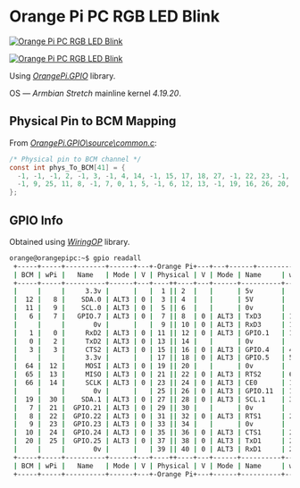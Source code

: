 # Orange Pi PC RGB LED Blink

[![Orange Pi PC RGB LED Blink](https://i.imgur.com/L9da9upm.jpg)](https://i.imgur.com/L9da9up.jpg)

[![Orange Pi PC RGB LED Blink](https://img.youtube.com/vi/XujmIeqNo7E/0.jpg)](https://www.youtube.com/watch?v=XujmIeqNo7E "Orange Pi PC RGB LED Blink")

Using [_OrangePi.GPIO_](https://github.com/Jeremie-C/OrangePi.GPIO) library.

OS &mdash; _Armbian Stretch_ mainline kernel _4.19.20_.

## Physical Pin to BCM Mapping

From [_OrangePi.GPIO\source\common.c_](https://github.com/Jeremie-C/OrangePi.GPIO/blob/master/source/common.c):

```c
/* Physical pin to BCM channel */
const int phys_To_BCM[41] = {
  -1, -1, -1, 2, -1, 3, -1, 4, 14, -1, 15, 17, 18, 27, -1, 22, 23, -1, 24, 10,
  -1, 9, 25, 11, 8, -1, 7, 0, 1, 5, -1, 6, 12, 13, -1, 19, 16, 26, 20, -1, 21
};
```

## GPIO Info

Obtained using [_WiringOP_](https://github.com/zhaolei/WiringOP.git) library.

```sh
orange@orangepipc:~$ gpio readall
 +-----+-----+----------+------+---+-Orange Pi+---+---+------+---------+-----+--+
 | BCM | wPi |   Name   | Mode | V | Physical | V | Mode | Name     | wPi | BCM |
 +-----+-----+----------+------+---+----++----+---+------+----------+-----+-----+
 |     |     |     3.3v |      |   |  1 || 2  |   |      | 5v       |     |     |
 |  12 |   8 |    SDA.0 | ALT3 | 0 |  3 || 4  |   |      | 5V       |     |     |
 |  11 |   9 |    SCL.0 | ALT3 | 0 |  5 || 6  |   |      | 0v       |     |     |
 |   6 |   7 |   GPIO.7 | ALT3 | 0 |  7 || 8  | 0 | ALT3 | TxD3     | 15  | 13  |
 |     |     |       0v |      |   |  9 || 10 | 0 | ALT3 | RxD3     | 16  | 14  |
 |   1 |   0 |     RxD2 | ALT3 | 0 | 11 || 12 | 0 | ALT3 | GPIO.1   | 1   | 110 |
 |   0 |   2 |     TxD2 | ALT3 | 0 | 13 || 14 |   |      | 0v       |     |     |
 |   3 |   3 |     CTS2 | ALT3 | 0 | 15 || 16 | 0 | ALT3 | GPIO.4   | 4   | 68  |
 |     |     |     3.3v |      |   | 17 || 18 | 0 | ALT3 | GPIO.5   | 5   | 71  |
 |  64 |  12 |     MOSI | ALT3 | 0 | 19 || 20 |   |      | 0v       |     |     |
 |  65 |  13 |     MISO | ALT3 | 0 | 21 || 22 | 0 | ALT3 | RTS2     | 6   | 2   |
 |  66 |  14 |     SCLK | ALT3 | 0 | 23 || 24 | 0 | ALT3 | CE0      | 10  | 67  |
 |     |     |       0v |      |   | 25 || 26 | 0 | ALT3 | GPIO.11  | 11  | 21  |
 |  19 |  30 |    SDA.1 | ALT3 | 0 | 27 || 28 | 0 | ALT3 | SCL.1    | 31  | 18  |
 |   7 |  21 |  GPIO.21 | ALT3 | 0 | 29 || 30 |   |      | 0v       |     |     |
 |   8 |  22 |  GPIO.22 | ALT3 | 0 | 31 || 32 | 0 | ALT3 | RTS1     | 26  | 200 |
 |   9 |  23 |  GPIO.23 | ALT3 | 0 | 33 || 34 |   |      | 0v       |     |     |
 |  10 |  24 |  GPIO.24 | ALT3 | 0 | 35 || 36 | 0 | ALT3 | CTS1     | 27  | 201 |
 |  20 |  25 |  GPIO.25 | ALT3 | 0 | 37 || 38 | 0 | ALT3 | TxD1     | 28  | 198 |
 |     |     |       0v |      |   | 39 || 40 | 0 | ALT3 | RxD1     | 29  | 199 |
 +-----+-----+----------+------+---+----++----+---+------+----------+-----+-----+
 | BCM | wPi |   Name   | Mode | V | Physical | V | Mode | Name     | wPi | BCM |
 +-----+-----+----------+------+---+-Orange Pi+---+------+----------+-----+-----+
```
